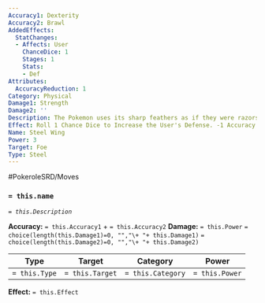 ```yaml
---
Accuracy1: Dexterity
Accuracy2: Brawl
AddedEffects:
  StatChanges:
  - Affects: User
    ChanceDice: 1
    Stages: 1
    Stats:
    - Def
Attributes:
  AccuracyReduction: 1
Category: Physical
Damage1: Strength
Damage2: ''
Description: The Pokemon uses its sharp feathers as if they were razors.
Effect: Roll 1 Chance Dice to Increase the User's Defense. -1 Accuracy.
Name: Steel Wing
Power: 3
Target: Foe
Type: Steel
---
```


#PokeroleSRD/Moves

### `= this.name` 
*`= this.Description`*

**Accuracy:** `= this.Accuracy1` + `= this.Accuracy2`
**Damage:** `= this.Power` `= choice(length(this.Damage1)=0, "","\+ "+ this.Damage1)` `= choice(length(this.Damage2)=0, "","\+ "+ this.Damage2)`

| Type          | Target          | Category          | Power          |
| ------------- | --------------- | ----------------  | -------------- |
| `= this.Type` | `= this.Target` | `= this.Category` | `= this.Power` | 

**Effect:** `= this.Effect`